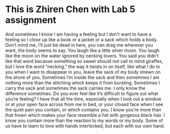 # This is Zhiren Chen with Lab 5 assignment


And sometimes I know I am having a feeling
but I don’t want to have a feeling so I close up
like a book or a jacket or a sack which holds
a body. Don’t mind me, I’ll just be dead in here,
you can drag me wherever you want, the body
seems to say. You laugh like a little silver moon.
You laugh like the moon on the water ignored
by necking lovers. You said you didn’t like that word
because something so sweet should not call to mind
giraffes, but I love the word “necking,” the way it twists
in on itself, like what I do to you when I want
to disappear in you, leave the sack of my body
strewn on the shore of you. Sometimes I’m inside
the sack and then sometimes I am nothing more
than the stitching which keeps it from bursting.
Sometimes I carry the sack and sometimes the sack
carries me. I only know the difference sometimes.
Do you ever feel like it’s difficult to figure out
what you’re feeling? I have that all the time, especially
when I look out a window or at your open face
across from me in bed, or your closed face
when I see the quiet pain you contain, or which
contains you. I know you’re more than that
frown which makes your face resemble a fist
with gorgeous black hair. I know you contain more
than the reaction to my words or my body.
Some of us have to learn to love with hands
interlocked, but each with our own hand.

